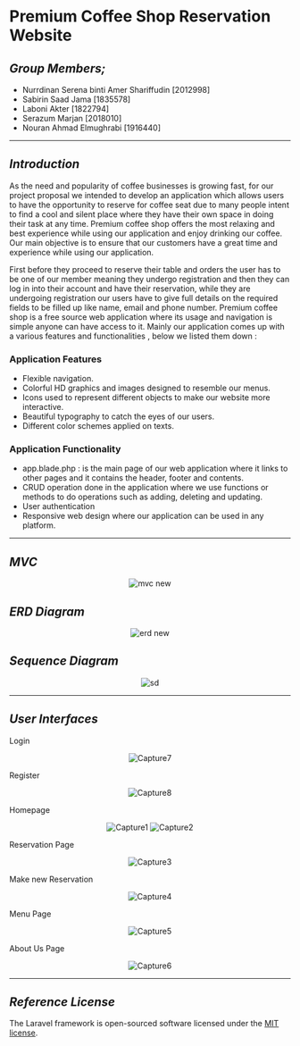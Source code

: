 # **Premium Coffee Shop Reservation Website** 

## ***Group Members;***

- Nurrdinan Serena binti Amer Shariffudin [2012998]
- Sabirin Saad Jama [1835578]
- Laboni Akter [1822794]
- Serazum Marjan [2018010]
- Nouran Ahmad Elmughrabi [1916440]

-----------------

## ***Introduction***

As the need and popularity of coffee businesses is growing fast, for our project proposal we intended to develop an application which allows users to have the opportunity to reserve for coffee seat due to many people intent to find a cool and silent place where they have their own space in doing their task at any time. Premium coffee shop offers the most relaxing and best experience while using our application and enjoy drinking our coffee. Our main objective is to ensure that our customers have a great time and experience while using our application.

First before they proceed to reserve their table and orders the user has to be one of our member meaning they undergo registration and then they can log in into their account and have their reservation, while they are undergoing registration our users have to give full details on the required fields to be filled up like name, email and phone number. Premium coffee shop is a free source web application where its usage and navigation is simple anyone can have access to it. Mainly our application comes up with a various features and functionalities , below we listed them down :

### **Application Features**

- Flexible navigation. 
- Colorful HD graphics and images  designed to resemble our menus.
- Icons used  to represent different objects to make our website more interactive.
- Beautiful typography to catch the eyes of our users.
- Different color schemes applied on texts.

### **Application Functionality**

- app.blade.php : is the main page of our web application where it links to other pages and it contains the header, footer and contents.
- CRUD operation done in the application where we use functions or methods to do operations such as adding, deleting and updating.
- User authentication 
- Responsive web design where our application can be used in any platform.

----------------------

## ***MVC***

<div align="center">

![mvc new](https://user-images.githubusercontent.com/93330469/175466801-7c2573a3-671c-478c-9edd-ae8a3efbe961.png)


</div>


## ***ERD Diagram***


<div align="center">

  ![erd new](https://user-images.githubusercontent.com/93330469/175465536-ba217d0c-9655-4395-876f-5f9d68210ab4.png)

</div>


## ***Sequence Diagram***

<div align="center">
  
![sd](https://user-images.githubusercontent.com/93330469/173889793-2e105d61-0f03-4b55-bb6c-1b1914d38cf9.png)
  
</div>

-----------------------

## ***User Interfaces***
Login

<div align="center">
  
![Capture7](https://user-images.githubusercontent.com/93330469/175452570-bfa4a883-aa94-4326-8273-82d86260c9ea.JPG)
  
</div>

Register

<div align="center">
  
  ![Capture8](https://user-images.githubusercontent.com/93330469/175452734-95ea5d8a-612e-4a79-b0cf-ea5ab5f10887.JPG)

  </div>
  
Homepage

<div align="center">

![Capture1](https://user-images.githubusercontent.com/93330469/175452883-bc969ff4-6888-47b8-b4dc-5d47f73df073.JPG)
![Capture2](https://user-images.githubusercontent.com/93330469/175452937-aece4765-4166-4b3d-9abe-9145aee76908.JPG)

</div>

Reservation Page

<div align="center">

![Capture3](https://user-images.githubusercontent.com/93330469/175452983-90f80e7d-6f8f-43e6-bfbf-ea7dd6d2ece0.JPG)


</div>

Make new Reservation

<div align="center">

![Capture4](https://user-images.githubusercontent.com/93330469/175453037-8d00abef-9270-47f9-9091-25a34c3d9f76.JPG)


</div>

Menu Page

<div align="center">

![Capture5](https://user-images.githubusercontent.com/93330469/175453074-f70b0ae3-7ad9-4ab4-b36d-9a391f9326f1.JPG)


</div>

About Us Page

<div align="center">

![Capture6](https://user-images.githubusercontent.com/93330469/175453099-4af4be54-bdc6-403b-9ac2-f3e69c63b290.JPG)


</div>




-------------------------

## ***Reference License***

The Laravel framework is open-sourced software licensed under the [MIT license](https://opensource.org/licenses/MIT).
